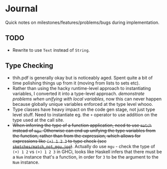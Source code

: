 # Journal

Quick notes on milestones/features/problems/bugs during implementation.

## TODO

- Rewrite to use `Text` instead of `String`.

## Type Checking

- thih.pdf is generally okay but is noticeably aged. Spent quite a bit of time polishing things up from it (moving from
  lists to sets etc).
- Rather than using the hacky runtime-level approach to instantiating variables, I converted it into a type-level
  approach. *demonstrate problems when unifying with local variables*, now this can never happen because globally unique
  variables enforced at the type level whooo.
- Type classes have heavy impact on the code gen stage, not just type level stuff. Need to instantiate eg. the `+`
  operator to use addition on the type used at the call site.
- ~~When inferring the type of a function application, need to use `match` instead of `mgu`. Otherwise can end up unifying
  the type variables from the function, rather than from the expression, which allows for expressions like `(+) 1 2 3`
  to type check (see [`sketches/match_not_mgu.jpg`](sketches/match_not_mgu.jpg))~~. Actually do use `mgu` - check the
  type of `(+) 1 2` vs `(+) 1 2 3` in GHCi, looks like Haskell infers that there must be a `Num` instance that's a
  function, in order for `3` to be the argument to the `Num` instance.
